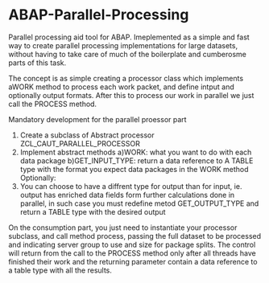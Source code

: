 # ABAP-Parallel-Processing
Parallel processing aid tool for ABAP. Imeplemented as a simple and fast way to create parallel processing implementations for large datasets, without having to take care of much of the boilerplate and cumberosme parts of this task. 

The concept is as simple creating a processor class which implements aWORK method to process each work packet, and define intput and optionally output formats. After this to process our work in parallel we just call the PROCESS method.

Mandatory development for the parallel proessor part
1) Create a subclass of Abstract processor ZCL_CAUT_PARALLEL_PROCESSOR
2) Implement abstract methods 
  a)WORK: what you want to do with each data package
  b)GET_INPUT_TYPE: return a data reference to A TABLE type with the format you expect data packages in the WORK method
Optionally:
3) You can choose to have a diffrent type for output than for input, ie. output has enriched data fields form further calculations done in parallel, in such case you must redefine metod GET_OUTPUT_TYPE and return a TABLE type with the desired output

On the consumption part, you just need to instantiate your processor subclass, and call method process, passing the full dataset to be processed and indicating server group to use and size for package splits.
The control will return from the call to the PROCESS method only after all threads have finished their work and the returning parameter contain a data reference to a table type with all the results.

